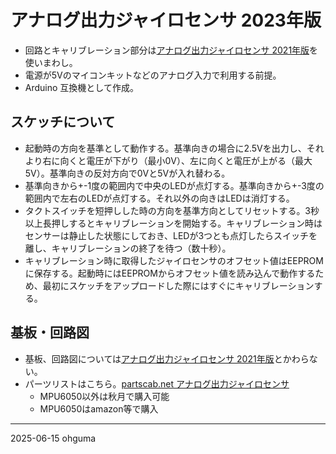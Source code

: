 # アナログ出力ジャイロセンサ 2023年版


+ 回路とキャリブレーション部分は[アナログ出力ジャイロセンサ 2021年版](https://github.com/ohguma/analog_gyro_2021)を使いまわし。
+ 電源が5Vのマイコンキットなどのアナログ入力で利用する前提。
+ Arduino 互換機として作成。


## スケッチについて

+ 起動時の方向を基準として動作する。基準向きの場合に2.5Vを出力し、それより右に向くと電圧が下がり（最小0V）、左に向くと電圧が上がる（最大5V）。基準向きの反対方向で0Vと5Vが入れ替わる。
+ 基準向きから+-1度の範囲内で中央のLEDが点灯する。基準向きから+-3度の範囲内で左右のLEDが点灯する。それ以外の向きはLEDは消灯する。
+ タクトスイッチを短押しした時の方向を基準方向としてリセットする。3秒以上長押しするとキャリブレーションを開始する。キャリブレーション時はセンサーは静止した状態にしておき、LEDが3つとも点灯したらスイッチを離し、キャリブレーションの終了を待つ（数十秒）。 
+ キャリブレーション時に取得したジャイロセンサのオフセット値はEEPROMに保存する。起動時にはEEPROMからオフセット値を読み込んで動作するため、最初にスケッチをアップロードした際にはすぐにキャリブレーションする。


## 基板・回路図

+ 基板、回路図については[アナログ出力ジャイロセンサ 2021年版](https://github.com/ohguma/analog_gyro_2021)とかわらない。
+ パーツリストはこちら。[partscab.net アナログ出力ジャイロセンサ](https://partscabi.net/list/b1c6fa31-ba73-4adc-bf38-80c67f19f55f)
  - MPU6050以外は秋月で購入可能
  - MPU6050はamazon等で購入 

----
2025-06-15 ohguma